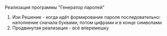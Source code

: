 Реализация программы "Генератор паролей"

1. Изи Решение - когда идёт формирование пароля последовательно: наполнение сначала буквами, потом цифрами и в конце символами
2. Продвинутая реализация - всё вперемешку